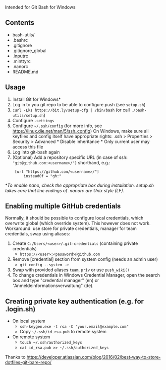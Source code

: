 Intended for Git Bash for Windows

## Contents
* bash-utils/
* .bashrc
* .gitignore
* .gitignore_global
* .inputrc
* .minttyrc
* .nanorc
* README.md

## Usage
1. Install Git for Windows*
1. Log in to you git repo to be able to configure push (see `setup.sh`)
1. `curl -Lks https://bit.ly/setup-cfg | /bin/bash`
   (or call `./bash-utils/setup.sh`)
1. Configure `.settings`
1. Configure `~/.ssh/config` (for more info, see https://linux.die.net/man/5/ssh_config)
   On Windows, make sure all keyfiles and config itself have appropriate rights:
       .ssh > Properties > Security > Advanced
           * Disable inheritance
           * Only current user may access this file
1. Log into git-bash again
1. (Optional) Add a repository specific URL (in case of ssh: `"git@github.com:<username>/")` shorthand, e.g.:
   ```
    [url "https://github.com/<username>/"]
        insteadOf = "gh:"
   ```

*_To enable nano, check the appropriate box during installation. setup.sh takes care that line endings of .nanorc are Unix style (LF)._

## Enabling multiple GitHub credentials
Normally, it should be possible to configure local credentials, which overwrite global (which override system).
This however does not work.
Workaround: use store for private credentials, manager for team credentials, swap using aliases:
1. Create `C:/Users/<user>/.git-credentials` (containing private credentials)
   * `https://<user>:<password>@github.com`
2. Remove [credential] section from system config (needs an admin user)
   * `git config --system -e`
3. Swap with provided aliases `team`, `priv` or use `push_wiki()`
4. To change credentials in Windows Credential Manager, open the search box and type "credential manager" (en) or "Anmeldeinformationsverwaltung" (de).

## Creating private key authentication (e.g. for .login.sh)
* On local system
  * `ssh-keygen.exe -t rsa -C "your.email@example.com"`
  * Copy `~/.ssh/id_rsa.pub` to remote system
* On remote system
  * `touch ~/.ssh/authorized_keys`
  * `cat id_rsa.pub >> ~/.ssh/authorized_keys`


Thanks to https://developer.atlassian.com/blog/2016/02/best-way-to-store-dotfiles-git-bare-repo/
